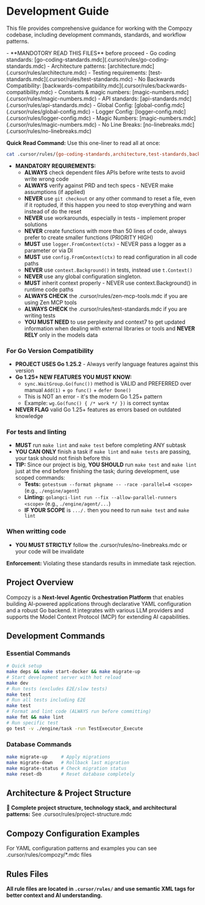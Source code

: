 # Development Guide

This file provides comprehensive guidance for working with the Compozy codebase, including development commands, standards, and workflow patterns.

<critical>
- **MANDOTORY READ THIS FILES** before proceed
  - Go coding standards: [go-coding-standards.mdc](.cursor/rules/go-coding-standards.mdc)
  - Architecture patterns: [architecture.mdc](.cursor/rules/architecture.mdc)
  - Testing requirements: [test-standards.mdc](.cursor/rules/test-standards.mdc)
  - No Backwards Compatibility: [backwards-compatibility.mdc](.cursor/rules/backwards-compatibility.mdc)
  - Constants & magic numbers: [magic-numbers.mdc](.cursor/rules/magic-numbers.mdc)
  - API standards: [api-standards.mdc](.cursor/rules/api-standards.mdc)
  - Global Config: [global-config.mdc](.cursor/rules/global-config.mdc)
  - Logger Config: [logger-config.mdc](.cursor/rules/logger-config.mdc)
  - Magic Numbers: [magic-numbers.mdc](.cursor/rules/magic-numbers.mdc)
  - No Line Breaks: [no-linebreaks.mdc](.cursor/rules/no-linebreaks.mdc)

**Quick Read Command:**
Use this one-liner to read all at once:

```bash
cat .cursor/rules/{go-coding-standards,architecture,test-standards,backwards-compatibility,magic-numbers,api-standards,global-config,logger-config,no-linebreaks}.mdc
```

- **MANDATORY REQUIREMENTS:**
  - **ALWAYS** check dependent files APIs before write tests to avoid write wrong code
  - **ALWAYS** verify against PRD and tech specs - NEVER make assumptions (if applied)
  - **NEVER** use `git checkout` or any other command to reset a file, even if it roptuded, if this happen you need to stop everything and warn instead of do the reset
  - **NEVER** use workarounds, especially in tests - implement proper solutions
  - **NEVER** create functions with more than 50 lines of code, always prefer to create smaller functions (PRIORITY HIGH)
  - **MUST** use `logger.FromContext(ctx)` - NEVER pass a logger as a parameter or via DI
  - **MUST** use `config.FromContext(ctx)` to read configuration in all code paths
  - **NEVER** use `context.Background()` in tests, instead use `t.Context()`
  - **NEVER** use any global configuration singleton.
  - **MUST** inherit context properly - NEVER use context.Background() in runtime code paths
  - **ALWAYS CHECK** the .cursor/rules/zen-mcp-tools.mdc if you are using Zen MCP tools
  - **ALWAYS CHECK** the .cursor/rules/test-standards.mdc if you are writing tests
  - **YOU MUST NEED** to use perplexity and context7 to get updated information when dealing with external libraries or tools and **NEVER RELY** only in the models data

### For Go Version Compatibility

- **PROJECT USES Go 1.25.2** - Always verify language features against this version
- **Go 1.25+ NEW FEATURES YOU MUST KNOW:**
  - `sync.WaitGroup.Go(func())` method is VALID and PREFERRED over manual `Add(1)` + `go func()` + `defer Done()`
  - This is NOT an error - it's the modern Go 1.25+ pattern
  - Example: `wg.Go(func() { /* work */ })` is correct syntax
- **NEVER FLAG** valid Go 1.25+ features as errors based on outdated knowledge

### For tests and linting

- **MUST** run `make lint` and `make test` before completing ANY subtask
- **YOU CAN ONLY** finish a task if `make lint` and `make tests` are passing, your task should not finish before this
- **TIP:** Since our project is big, **YOU SHOULD** run `make test` and `make lint` just at the end before finishing the task; during development, use scoped commands:
  - **Tests:** `gotestsum --format pkgname -- -race -parallel=4 <scope>` (e.g., `./engine/agent`)
  - **Linting:** `golangci-lint run --fix --allow-parallel-runners <scope>` (e.g., `./engine/agent/...`)
  - **IF YOUR SCOPE** is `.../.` then you need to run `make test` and `make lint`

### When writting code

- **YOU MUST STRICTLY** follow the .cursor/rules/no-linebreaks.mdc or your code will be invalidate

**Enforcement:** Violating these standards results in immediate task rejection.
</critical>

## Project Overview

Compozy is a **Next-level Agentic Orchestration Platform** that enables building AI-powered applications through declarative YAML configuration and a robust Go backend. It integrates with various LLM providers and supports the Model Context Protocol (MCP) for extending AI capabilities.

## Development Commands

### Essential Commands

```bash
# Quick setup
make deps && make start-docker && make migrate-up
# Start development server with hot reload
make dev
# Run tests (excludes E2E/slow tests)
make test
# Run all tests including E2E
make test
# Format and lint code (ALWAYS run before committing)
make fmt && make lint
# Run specific test
go test -v ./engine/task -run TestExecutor_Execute
```

### Database Commands

```bash
make migrate-up     # Apply migrations
make migrate-down   # Rollback last migration
make migrate-status # Check migration status
make reset-db       # Reset database completely
```

## Architecture & Project Structure

**📁 Complete project structure, technology stack, and architectural patterns:** See .cursor/rules/project-structure.mdc

## Compozy Configuration Examples

For YAML configuration patterns and examples you can see .cursor/rules/compozy/\*.mdc files

## Rules Files

**All rule files are located in `.cursor/rules/` and use semantic XML tags for better context and AI understanding.**
